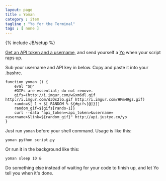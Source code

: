 ```yaml
---
layout: page
title : Yoman
category : item
tagline : "Yo for the Terminal"
tags : [ none ]
---
```

{% include JB/setup %}


[Get an API token and a username](https://medium.com/@YoAppStatus/yo-developers-api-e7f2f0ec5c3c), and send yourself a [Yo](http://www.justyo.co/) when your script raps up.

Sub your username and API key in below. Copy and paste it into your .bashrc.

    function yoman () {
        eval "$@"
        #GIFs are essential; do not remove.
        gifs=(http://i.imgur.com/wGxm6dl.gif http://i.imgur.com/d3Os2lG.gif http://i.imgur.com/HPmH9gz.gif)
        rando=$[ 1 + $[ RANDOM % ${#gifs[@]}]]
        random_gif=${gifs[rando-1]}
        curl --data "api_token=<api_token>&username=<username>&link=${random_gif}" http://api.justyo.co/yo
    }

Just run `yoman` before your shell command. Usage is like this:

`yoman python script.py`

Or run it in the background like this:

`yoman sleep 10 &`

Do something else instead of waiting for your code to finish up, and let Yo tell you when it's done.
